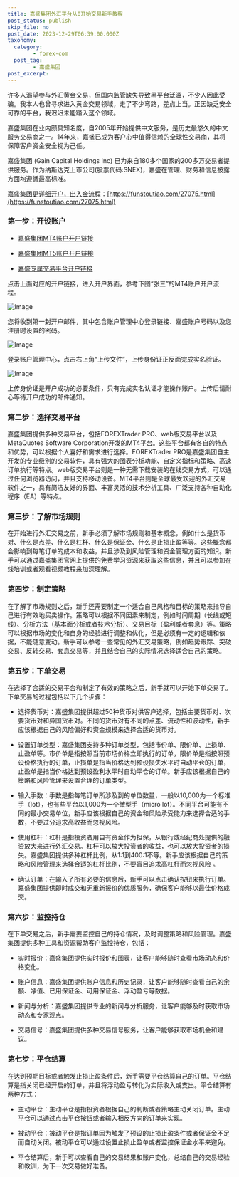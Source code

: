```yaml
---
title: 嘉盛集团外汇平台从0开始交易新手教程
post_status: publish
skip_file: no
post_date: 2023-12-29T06:39:00.000Z
taxonomy:
  category:
        - forex-com
  post_tag:
        - 嘉盛集团
post_excerpt: 
---
```

许多人渴望参与外汇黄金交易，但国内监管缺失导致黑平台泛滥，不少人因此受骗。我本人也曾寻求进入黄金交易领域，走了不少弯路，差点上当。正因缺乏安全可靠的平台，我迟迟未能踏入这个领域。

嘉盛集团在业内颇具知名度，自2005年开始提供中文服务，是历史最悠久的中文服务交易商之一。14年来，嘉盛已成为客户心中值得信赖的全球性交易商，其将保障客户资金安全视为己任。

嘉盛集团 (Gain Capital Holdings Inc) 已为来自180多个国家的200多万交易者提供服务。作为纳斯达克上市公司(股票代码:SNEX)，嘉盛在管理、财务和信息披露方面均遵循最高标准。

[嘉盛集团更详细开户，出入金流程](https://funstoutiao.com/27075.html)：[https://funstoutiao.com/27075.html](https://funstoutiao.com/27075.html)

### 第一步：开设账户

* [嘉盛集团MT4账户开户链接](https://s.ssgg.net/jsmt4)

* [嘉盛集团MT5账户开户链接](https://s.ssgg.net/jsmt5)

* [嘉盛专属交易平台开户链接](https://s.ssgg.net/js)

点击上面对应的开户链接，进入开户界面，参考下图“张三”的MT4账户开户流程。

![Image](https://prod-files-secure.s3.us-west-2.amazonaws.com/39ed1227-6d7d-4570-be36-9ccd4a2c4241/7a167aea-686b-400d-af59-4e18eb607a40/640.png?X-Amz-Algorithm=AWS4-HMAC-SHA256&X-Amz-Content-Sha256=UNSIGNED-PAYLOAD&X-Amz-Credential=ASIAZI2LB4663QOMRUIC%2F20250426%2Fus-west-2%2Fs3%2Faws4_request&X-Amz-Date=20250426T221311Z&X-Amz-Expires=3600&X-Amz-Security-Token=IQoJb3JpZ2luX2VjELb%2F%2F%2F%2F%2F%2F%2F%2F%2F%2FwEaCXVzLXdlc3QtMiJIMEYCIQDoTbPCMlKYzIQGPRwbLPN%2F5nVdeCfhnZ69ZiHU4k4H3wIhAPR8fKpsmh3CPUWJ8xmr2mlVpCfbMvCKYGiCtkfqB5m2Kv8DCE8QABoMNjM3NDIzMTgzODA1IgzlymmfVg3P3nPWfR4q3ANF6t6yn9EWAUpJ2DyAe5ZnBPWswGsHtQsCUm8JFGrGlW0p4%2FBfZCOJkvPuXA%2FYHyXxijxVAdhMlEvc2JNuUYgxwu8RomlSxMhBbutNNQwNNoYzwOh4%2F4YP%2FxXZE2fhukewvGy7Ot5wPkUQ3sb6C2xN1%2F9SUNXSybKB2A9eu0H3cfx%2BsthVYRjLjh0oVGqQpJPMH73C1nVY7krm0QtkK8OZ6Tu7uhFvL52axR0evjPw7Q8wKVfUpvQkSb6my6gan3yu8UcIRqxZbVfbJakfAySx6sQBuAKhiMqtcutbrvX%2Bcg2eWNF6xkqjNgmMAqFmrbv8mocqwwbI1cy3AZxEuunpme577uSoWFEwHGpNXjVjMzYM%2F963rOitkygjhHtL%2BAfdXRBGLZ7yqz6b0fGY5DkrEXGGIqLp3AsGT2RDuLM%2F6Z8mT9vEp6z4nOGablVF95iDNM9kWt9k429EjsHVqWECzHX%2FhtmTZaiXq3DDd2XuMDu5jFUkB%2FMJNkhCn%2F9ayuQQUvSY5lBGLi2LJJsE%2FJ8sJ2oCE1J16FQLtq7pZ7%2BRDM8NH86cexsdzzJWrzKnZGabo28UJR19Yt62adA0v8QbXKCTphRS2TE31LUXD7VqtHgF7pKag5ncS75TAzCEoLXABjqkAVnGXayMWV3viqpvWGqevGH02sREh5BGJzJYvAVTay3q4M42%2BKQydK1zuyfokq0wzPVN1E4TLFqssaP2PAsG7i1FL3c8qOXsoocjtvD%2BmXAgK9ilTmJqZJK71ST3YdX6ZzS8Ui4zDKrJYw23tmfEmevl8khXuRxhjC5fi%2FSyhqU8%2F%2FWzkc802IgQ3xIIhs3wCVZHyVuSFB3PWvkksrEe%2BSwd79I%2B&X-Amz-Signature=b8bbf19932cea68d579c1cc10834f0ebc018baaf226c35bed6212d16da5e4ba6&X-Amz-SignedHeaders=host&x-id=GetObject)

您将收到第一封开户邮件，其中包含账户管理中心登录链接、嘉盛账户号码以及您注册时设置的密码。

![Image](https://prod-files-secure.s3.us-west-2.amazonaws.com/39ed1227-6d7d-4570-be36-9ccd4a2c4241/eaa1c6b3-2877-4284-a0e1-530e222c27fb/image.png?X-Amz-Algorithm=AWS4-HMAC-SHA256&X-Amz-Content-Sha256=UNSIGNED-PAYLOAD&X-Amz-Credential=ASIAZI2LB4663QOMRUIC%2F20250426%2Fus-west-2%2Fs3%2Faws4_request&X-Amz-Date=20250426T221311Z&X-Amz-Expires=3600&X-Amz-Security-Token=IQoJb3JpZ2luX2VjELb%2F%2F%2F%2F%2F%2F%2F%2F%2F%2FwEaCXVzLXdlc3QtMiJIMEYCIQDoTbPCMlKYzIQGPRwbLPN%2F5nVdeCfhnZ69ZiHU4k4H3wIhAPR8fKpsmh3CPUWJ8xmr2mlVpCfbMvCKYGiCtkfqB5m2Kv8DCE8QABoMNjM3NDIzMTgzODA1IgzlymmfVg3P3nPWfR4q3ANF6t6yn9EWAUpJ2DyAe5ZnBPWswGsHtQsCUm8JFGrGlW0p4%2FBfZCOJkvPuXA%2FYHyXxijxVAdhMlEvc2JNuUYgxwu8RomlSxMhBbutNNQwNNoYzwOh4%2F4YP%2FxXZE2fhukewvGy7Ot5wPkUQ3sb6C2xN1%2F9SUNXSybKB2A9eu0H3cfx%2BsthVYRjLjh0oVGqQpJPMH73C1nVY7krm0QtkK8OZ6Tu7uhFvL52axR0evjPw7Q8wKVfUpvQkSb6my6gan3yu8UcIRqxZbVfbJakfAySx6sQBuAKhiMqtcutbrvX%2Bcg2eWNF6xkqjNgmMAqFmrbv8mocqwwbI1cy3AZxEuunpme577uSoWFEwHGpNXjVjMzYM%2F963rOitkygjhHtL%2BAfdXRBGLZ7yqz6b0fGY5DkrEXGGIqLp3AsGT2RDuLM%2F6Z8mT9vEp6z4nOGablVF95iDNM9kWt9k429EjsHVqWECzHX%2FhtmTZaiXq3DDd2XuMDu5jFUkB%2FMJNkhCn%2F9ayuQQUvSY5lBGLi2LJJsE%2FJ8sJ2oCE1J16FQLtq7pZ7%2BRDM8NH86cexsdzzJWrzKnZGabo28UJR19Yt62adA0v8QbXKCTphRS2TE31LUXD7VqtHgF7pKag5ncS75TAzCEoLXABjqkAVnGXayMWV3viqpvWGqevGH02sREh5BGJzJYvAVTay3q4M42%2BKQydK1zuyfokq0wzPVN1E4TLFqssaP2PAsG7i1FL3c8qOXsoocjtvD%2BmXAgK9ilTmJqZJK71ST3YdX6ZzS8Ui4zDKrJYw23tmfEmevl8khXuRxhjC5fi%2FSyhqU8%2F%2FWzkc802IgQ3xIIhs3wCVZHyVuSFB3PWvkksrEe%2BSwd79I%2B&X-Amz-Signature=8a6438509065ed0a0c480f5ccb0fcb37e221027369f04e61062f8ccb89f3ff98&X-Amz-SignedHeaders=host&x-id=GetObject)

登录账户管理中心，点击右上角“上传文件”，上传身份证正反面完成实名验证。

![Image](https://prod-files-secure.s3.us-west-2.amazonaws.com/39ed1227-6d7d-4570-be36-9ccd4a2c4241/54090639-09fc-46b4-a135-e0289f707147/image.png?X-Amz-Algorithm=AWS4-HMAC-SHA256&X-Amz-Content-Sha256=UNSIGNED-PAYLOAD&X-Amz-Credential=ASIAZI2LB4663QOMRUIC%2F20250426%2Fus-west-2%2Fs3%2Faws4_request&X-Amz-Date=20250426T221311Z&X-Amz-Expires=3600&X-Amz-Security-Token=IQoJb3JpZ2luX2VjELb%2F%2F%2F%2F%2F%2F%2F%2F%2F%2FwEaCXVzLXdlc3QtMiJIMEYCIQDoTbPCMlKYzIQGPRwbLPN%2F5nVdeCfhnZ69ZiHU4k4H3wIhAPR8fKpsmh3CPUWJ8xmr2mlVpCfbMvCKYGiCtkfqB5m2Kv8DCE8QABoMNjM3NDIzMTgzODA1IgzlymmfVg3P3nPWfR4q3ANF6t6yn9EWAUpJ2DyAe5ZnBPWswGsHtQsCUm8JFGrGlW0p4%2FBfZCOJkvPuXA%2FYHyXxijxVAdhMlEvc2JNuUYgxwu8RomlSxMhBbutNNQwNNoYzwOh4%2F4YP%2FxXZE2fhukewvGy7Ot5wPkUQ3sb6C2xN1%2F9SUNXSybKB2A9eu0H3cfx%2BsthVYRjLjh0oVGqQpJPMH73C1nVY7krm0QtkK8OZ6Tu7uhFvL52axR0evjPw7Q8wKVfUpvQkSb6my6gan3yu8UcIRqxZbVfbJakfAySx6sQBuAKhiMqtcutbrvX%2Bcg2eWNF6xkqjNgmMAqFmrbv8mocqwwbI1cy3AZxEuunpme577uSoWFEwHGpNXjVjMzYM%2F963rOitkygjhHtL%2BAfdXRBGLZ7yqz6b0fGY5DkrEXGGIqLp3AsGT2RDuLM%2F6Z8mT9vEp6z4nOGablVF95iDNM9kWt9k429EjsHVqWECzHX%2FhtmTZaiXq3DDd2XuMDu5jFUkB%2FMJNkhCn%2F9ayuQQUvSY5lBGLi2LJJsE%2FJ8sJ2oCE1J16FQLtq7pZ7%2BRDM8NH86cexsdzzJWrzKnZGabo28UJR19Yt62adA0v8QbXKCTphRS2TE31LUXD7VqtHgF7pKag5ncS75TAzCEoLXABjqkAVnGXayMWV3viqpvWGqevGH02sREh5BGJzJYvAVTay3q4M42%2BKQydK1zuyfokq0wzPVN1E4TLFqssaP2PAsG7i1FL3c8qOXsoocjtvD%2BmXAgK9ilTmJqZJK71ST3YdX6ZzS8Ui4zDKrJYw23tmfEmevl8khXuRxhjC5fi%2FSyhqU8%2F%2FWzkc802IgQ3xIIhs3wCVZHyVuSFB3PWvkksrEe%2BSwd79I%2B&X-Amz-Signature=266c8196d9a7c14e710009361658969598379c964d3598ad42427c393022e213&X-Amz-SignedHeaders=host&x-id=GetObject)

上传身份证是开户成功的必要条件，只有完成实名认证才能操作账户。上传后请耐心等待开户成功的邮件通知。

### 第二步：选择交易平台

嘉盛集团提供多种交易平台，包括FOREXTrader PRO、web版交易平台以及MetaQuotes Software Corporation开发的MT4平台。这些平台都有各自的特点和优势，可以根据个人喜好和需求进行选择。FOREXTrader PRO是嘉盛集团自主开发的专业级别的交易软件，具有强大的图表分析功能、自定义指标和策略、高速订单执行等特点。web版交易平台则是一种无需下载安装的在线交易方式，可以通过任何浏览器访问，并且支持移动设备。MT4平台则是全球最受欢迎的外汇交易软件之一，具有简洁友好的界面、丰富灵活的技术分析工具、广泛支持各种自动化程序（EA）等特点。

### 第三步：了解市场规则

在开始进行外汇交易之前，新手必须了解市场规则和基本概念，例如什么是货币对、什么是点差、什么是杠杆、什么是保证金、什么是止损止盈等等。这些概念都会影响到每笔订单的成本和收益，并且涉及到风险管理和资金管理方面的知识。新手可以通过嘉盛集团官网上提供的免费学习资源来获取这些信息，并且可以参加在线培训或者观看视频教程来加深理解。

### 第四步：制定策略

在了解了市场规则之后，新手还需要制定一个适合自己风格和目标的策略来指导自己进行有效地买卖操作。策略可以根据不同因素来制定，例如时间周期（长线或短线）、分析方法（基本面分析或者技术分析）、交易目标（盈利或者套息）等。策略可以根据市场的变化和自身的经验进行调整和优化，但是必须有一定的逻辑和依据，不能随意变动。新手可以参考一些常见的外汇交易策略，例如趋势跟踪、突破交易、反转交易、套息交易等，并且结合自己的实际情况选择适合自己的策略。

### 第五步：下单交易

在选择了合适的交易平台和制定了有效的策略之后，新手就可以开始下单交易了。下单交易的过程包括以下几个步骤：

* 选择货币对：嘉盛集团提供超过50种货币对供客户选择，包括主要货币对、次要货币对和异国货币对。不同的货币对有不同的点差、流动性和波动性，新手应该根据自己的风险偏好和资金规模来选择合适的货币对。

* 设置订单类型：嘉盛集团支持多种订单类型，包括市价单、限价单、止损单、止盈单等。市价单是指按照当前市场价格立即执行的订单，限价单是指按照预设价格执行的订单，止损单是指当价格达到预设损失水平时自动平仓的订单，止盈单是指当价格达到预设盈利水平时自动平仓的订单。新手应该根据自己的策略和风险管理来设置合理的订单类型。

* 输入手数：手数是指每笔订单所涉及到的单位数量，一般以10,000为一个标准手（lot），也有些平台以1,000为一个微型手（micro lot）。不同平台可能有不同的最小交易单位，新手应该根据自己的资金和风险承受能力来选择合适的手数，不要过分追求高收益而忽视风险。

* 使用杠杆：杠杆是指投资者用自有资金作为担保，从银行或经纪商处提供的融资放大来进行外汇交易。杠杆可以放大投资者的收益，也可以放大投资者的损失。嘉盛集团提供多种杠杆比例，从1:1到400:1不等。新手应该根据自己的策略和风险管理来选择合适的杠杆比例，不要盲目追求高杠杆而忽视风险 。

* 确认订单：在输入了所有必要的信息后，新手可以点击确认按钮来执行订单。嘉盛集团提供即时成交和无重新报价的优质服务，确保客户能够以最佳价格成交。

### 第六步：监控持仓

在下单交易之后，新手需要监控自己的持仓情况，及时调整策略和风险管理。嘉盛集团提供多种工具和资源帮助客户监控持仓，包括：

* 实时报价：嘉盛集团提供实时报价和图表，让客户能够随时查看市场动态和价格变化。

* 账户信息：嘉盛集团提供账户信息和历史记录，让客户能够随时查看自己的余额、净值、已用保证金、可用保证金、浮动盈亏等数据。

* 新闻与分析：嘉盛集团提供专业的新闻与分析服务，让客户能够及时获取市场动态和专家观点。

* 交易信号：嘉盛集团提供多种交易信号服务，让客户能够获取市场机会和建议。

### 第七步：平仓结算

在达到预期目标或者触发止损止盈条件后，新手需要平仓结算自己的订单。平仓结算是指关闭已经开启的订单，并且将浮动盈亏转化为实际收入或支出。平仓结算有两种方式：

* 主动平仓：主动平仓是指投资者根据自己的判断或者策略主动关闭订单。主动平仓可以通过点击平仓按钮或者输入相反方向的订单来实现。

* 被动平仓：被动平仓是指订单因为触发了预设的止损止盈条件或者保证金不足而自动关闭。被动平仓可以通过设置止损止盈单或者监控保证金水平来避免。

* 平仓结算后，新手可以查看自己的交易结果和账户变化，总结自己的交易经验和教训，为下一次交易做好准备。